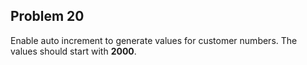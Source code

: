 ## Problem 20
Enable auto increment to generate values for customer numbers. The values should start with **2000**.